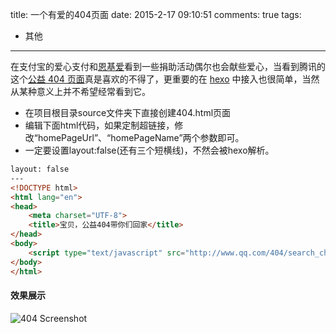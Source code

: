 title: 一个有爱的404页面
date: 2015-2-17 09:10:51
comments: true
tags:
- 其他
---

在支付宝的爱心支付和[恩基爱](http://bbs.ngacn.cc/)看到一些捐助活动偶尔也会献些爱心，当看到腾讯的这个[公益 404 页面](http://www.qq.com/404/)真是喜欢的不得了，更重要的在 [hexo](https://github.com/hexojs/hexo) 中接入也很简单，当然从某种意义上并不希望经常看到它。

* 在项目根目录source文件夹下直接创建404.html页面
* 编辑下面html代码，如果定制超链接，修改“homePageUrl”、“homePageName”两个参数即可。
* 一定要设置layout:false(还有三个短横线)，不然会被hexo解析。

```html
layout: false
---
<!DOCTYPE html>
<html lang="en">
<head>
    <meta charset="UTF-8">
    <title>宝贝，公益404带你们回家</title>
</head>
<body>
    <script type="text/javascript" src="http://www.qq.com/404/search_children.js" charset="utf-8" homePageUrl="http://yoursite.com/yourPage.html" homePageName="回到我的主页"></script>
</body>
</html>
```
<!-- more -->

#### 效果展示
![404 Screenshot](http://mat1.gtimg.com/www/404/banner_02_20150320.jpg)